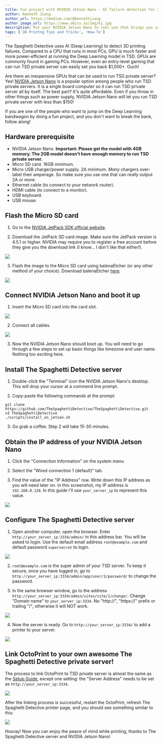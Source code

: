 ```yaml
---
title: Fun project with NVIDIA Jetson Nano - AI failure detection for 3D printing
author: Kenneth Jiang
author_url: https://medium.com/@kennethjiang
author_image_url: https://www.obico.io/img/kj.jpg
description: Put your NVIDIA Jetson Nano to real use that brings you some practical benefit. Run an AI failure detection for your 3D printer.
tags: ['3D Printng Tips and Tricks', 'How-To']
---
```


The Spaghetti Detective uses AI (Deep Learning) to detect 3D printing failures. Compared to a CPU that runs in most PCs, GPU is much faster and more power-efficient at running the Deep Learning model in TSD. GPUs are commonly found in gaming PCs. However, even an entry-level gaming that can run TSD private server can easily set you back $1,000+. Ouch!

Are there an inexpensive GPUs that can be used to run TSD private server? Yes! [NVIDIA Jetson Nano](https://developer.nvidia.com/embedded/jetson-nano-developer-kit) is a popular option among people who run TSD private servers. It is a single board computer so it can run TSD private server all by itself. The best part? It's quite affordable. Even if you throw in other things such as power supply, NVIDIA Jetson Nano will let you run TSD private server with less than $150!

If you are one of the people who want to jump on the Deep Learning bandwagon by doing a fun project, and you don't want to break the bank, follow along!

<!--truncate-->

## Hardware prerequisite

- NVIDIA Jetson Nano. **Important: Please get the model with 4GB memory. The 2GB model doesn't have enough memory to run TSD private server.**
- Micro SD card. 16GB minimum.
- Micro USB charger/power supply. 2A minimum. *Many* chargers over-label their amperage. So make sure you use one that can *really* output 2A or more.
- Ethernet cable (to connect to your network router).
- HDMI cable (to connect to a monitor).
- USB keyboard.
- USB mouse.

## Flash the Micro SD card

1. Go to the [NVIDIA JetPack SDK official website](https://developer.nvidia.com/embedded/jetpack).

2. Download the JetPack SD card image. Make sure the JetPack version is 4.5.1 or higher. NVIDIA may require you to register a free account before they give you the download link (I know... I don't like that either!).

![](/img/blogs/jetson/jetson_2.png)

3. Flash the image to the Micro SD card using balenaEtcher (or any other method of your choice). Download balenaEtcher [here](https://www.balena.io/etcher/).

![](/img/blogs/jetson/jetson_1.png)

## Connect NVIDIA Jetson Nano and boot it up

1. Insert the Micro SD card into the card slot.

![](/img/blogs/jetson/jetson_3.jpg)

2. Connect all cables.

![](/img/blogs/jetson/jetson_4.jpg)

3. Now the NVIDIA Jetson Nano should boot up. You will need to go through a few steps to set up basic things like timezone and user name. Nothing too exciting here.

## Install The Spaghetti Detective server

1. Double-click the "Terminal" icon the NVIDIA Jetson Nano's desktop. This will drop your cursor at a commend line prompt.

2. Copy-paste the following commands at the prompt:

```
git clone https://github.com/TheSpaghettiDetective/TheSpaghettiDetective.git
cd TheSpaghettiDetective
./scripts/install_on_jetson.sh
```

3. Go grab a coffee. Step 2 will take 15-30 minutes.

## Obtain the IP address of your NVIDIA Jetson Nano

1. Click the "Connection Information" on the system menu

2. Select the "Wired connection 1 (default)" tab.

3. Find the value of the "IP Address" row. Write down this IP address as you will need later on. In this screenshot, my IP address is `192.168.0.120`. In this guide I'll use `your_server_ip` to represent this value.

![](/img/blogs/jetson/jetson_5.png)

## Configure The Spaghetti Detective server

1. Open another computer, open the browser. Enter `http://your_server_ip:3334/admin/` in this address bar. You will be asked to login. Use the default email address `root@example.com` and default password `supersecret` to login.

![](/img/blogs/jetson/jetson_6.png)

2. `root@example.com` is the super admin of your TSD server. To keep it secure, once you have logged in, go to `http://your_server_ip:3334/admin/app/user/1/password/` to change the password.

3. In the same browser window, go to the address `http://your_server_ip:3334/admin/sites/site/1/change/`. Change "Domain name" to `your_server_ip:3334`. No "http://", "https://" prefix or trailing "/", otherwise it will NOT work.

![](/img/blogs/jetson/jetson_7.png)

4. Now the server is ready. Go to `http://your_server_ip:3334/` to add a printer to your server.

![](/img/blogs/jetson/jetson_8.png)


## Link OctoPrint to your own awesome The Spaghetti Detective private server!

The process to link OctoPrint to TSD private server is almost the same as the [Setup Guide](/docs/user-guides/octoprint-plugin-setup), except one setting: the "Server Address" needs to be set as `http://your_server_ip:3334`.

![](/img/blogs/jetson/jetson_9.png)

After the linking process is successful, restart the OctoPrint, refresh The Spaghetti Detective printer page, and you should see something similar to this:

![](/img/blogs/jetson/jetson_10.png)

Hooray! Now you can enjoy the peace of mind while printing, thanks to The Spaghetti Detective server and NVIDIA Jetson Nano!
